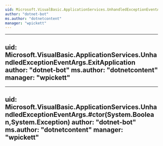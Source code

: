 ```yaml
---
uid: Microsoft.VisualBasic.ApplicationServices.UnhandledExceptionEventArgs
author: "dotnet-bot"
ms.author: "dotnetcontent"
manager: "wpickett"
---
```


---
uid: Microsoft.VisualBasic.ApplicationServices.UnhandledExceptionEventArgs.ExitApplication
author: "dotnet-bot"
ms.author: "dotnetcontent"
manager: "wpickett"
---

---
uid: Microsoft.VisualBasic.ApplicationServices.UnhandledExceptionEventArgs.#ctor(System.Boolean,System.Exception)
author: "dotnet-bot"
ms.author: "dotnetcontent"
manager: "wpickett"
---
